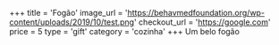 +++
title = 'Fogão'
image_url = 'https://behavmedfoundation.org/wp-content/uploads/2019/10/test.png'
checkout_url = 'https://google.com'
price = 5
type = 'gift'
category = 'cozinha'
+++
Um belo fogão